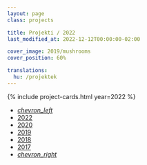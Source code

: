 ```yaml
---
layout: page
class: projects

title: Projekti / 2022
last_modified_at: 2022-12-12T00:00:00-02:00

cover_image: 2019/mushrooms
cover_position: 60%

translations:
  hu: /projektek
---
```

{% include project-cards.html year=2022 %}

<ul class="pagination center">
  <li class="disabled"><a href="#!"><i class="material-icons">chevron_left</i></a></li>
  <li class="active orange accent-2"><a href="#!">2022</a></li>
  <li class="waves-effect"><a href="/projekti/2020">2020</a></li>
  <li class="waves-effect"><a href="/projekti/2019">2019</a></li>
  <li class="waves-effect"><a href="/projekti/2018">2018</a></li>
  <li class="waves-effect"><a href="/projekti/2017">2017</a></li>
  <li class="waves-effect"><a href="/projekti/2020"><i class="material-icons">chevron_right</i></a></li>
</ul>
